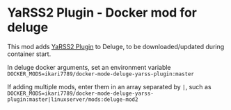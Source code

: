 # YaRSS2 Plugin - Docker mod for deluge

This mod adds [YaRSS2 Plugin](https://bitbucket.org/ikari7789/deluge-yarss-plugin) to Deluge, to be downloaded/updated during container start.

In deluge docker arguments, set an environment variable `DOCKER_MODS=ikari7789/docker-mode-deluge-yarss-plugin:master`

If adding multiple mods, enter them in an array separated by `|`, such as `DOCKER_MODS=ikari7789/docker-mode-deluge-yarss-plugin:master|linuxserver/mods:deluge-mod2`
